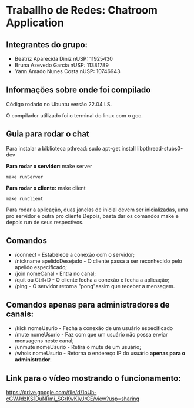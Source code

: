 # Traballho de Redes: Chatroom Application

## Integrantes do grupo:

* Beatriz Aparecida Diniz nUSP: 11925430
* Bruna Azevedo Garcia nUSP: 11381789
* Yann Amado Nunes Costa nUSP: 10746943

## Informações sobre onde foi compilado

Código rodado no Ubuntu versão 22.04 LS.

O compilador utilizado foi o terminal do linux com o gcc.

## Guia para rodar o chat

Para instalar a biblioteca pthread: sudo apt-get install libpthread-stubs0-dev


**Para rodar o servidor:**
	make server

	make runServer


**Para rodar o cliente:**
	make client
	
	make runClient

Para rodar a aplicação, duas janelas de inicial devem ser inicializadas, uma pro servidor e outra pro cliente
Depois, basta dar os comandos make e depois run de seus respectivos.

## Comandos

* /connect - Estabelece a conexão com o servidor;
* /nickname apelidoDesejado - O cliente passa a ser reconhecido pelo apelido especificado;
* /join nomeCanal - Entra no canal;
* /quit ou Ctrl+D - O cliente fecha a conexão e fecha a aplicação;
* /ping - O servidor retorna "pong"assim que receber a mensagem.

## Comandos apenas para administradores de canais:

* /kick nomeUsurio - Fecha a conexão de um usuário especificado
* /mute nomeUsurio - Faz com que um usuário não possa enviar mensagens neste canal;
* /unmute nomeUsurio - Retira o mute de um usuário;
* /whois nomeUsurio - Retorna o endereço IP do usuário **apenas para o administrador**.

## Link para o vídeo mostrando o funcionamento:

https://drive.google.com/file/d/1oUh-cGWJdzKS1DuNRmi_SGrKwKIyJrCE/view?usp=sharing




